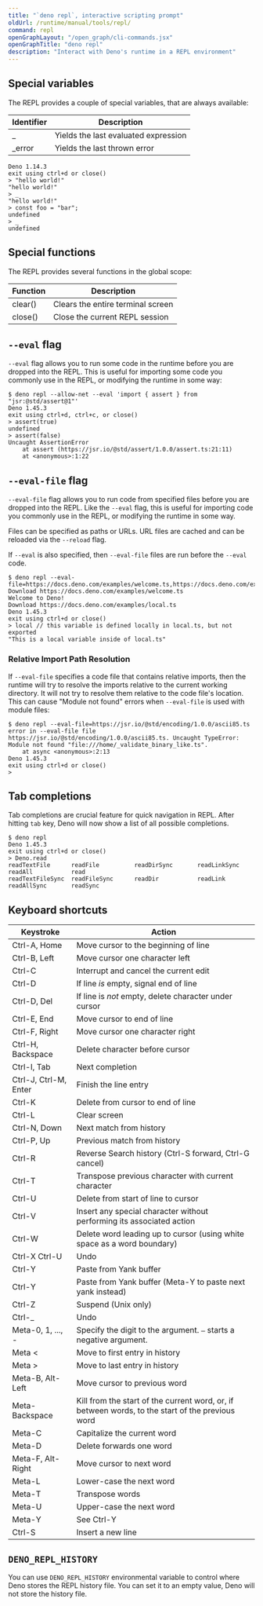 ```yaml
---
title: "`deno repl`, interactive scripting prompt"
oldUrl: /runtime/manual/tools/repl/
command: repl
openGraphLayout: "/open_graph/cli-commands.jsx"
openGraphTitle: "deno repl"
description: "Interact with Deno's runtime in a REPL environment"
---
```


## Special variables

The REPL provides a couple of special variables, that are always available:

| Identifier | Description                          |
| ---------- | ------------------------------------ |
| _          | Yields the last evaluated expression |
| _error     | Yields the last thrown error         |

```console
Deno 1.14.3
exit using ctrl+d or close()
> "hello world!"
"hello world!"
> _
"hello world!"
> const foo = "bar";
undefined
> _
undefined
```

## Special functions

The REPL provides several functions in the global scope:

| Function | Description                       |
| -------- | --------------------------------- |
| clear()  | Clears the entire terminal screen |
| close()  | Close the current REPL session    |

## `--eval` flag

`--eval` flag allows you to run some code in the runtime before you are dropped
into the REPL. This is useful for importing some code you commonly use in the
REPL, or modifying the runtime in some way:

```console
$ deno repl --allow-net --eval 'import { assert } from "jsr:@std/assert@1"'
Deno 1.45.3
exit using ctrl+d, ctrl+c, or close()
> assert(true)
undefined
> assert(false)
Uncaught AssertionError
    at assert (https://jsr.io/@std/assert/1.0.0/assert.ts:21:11)
    at <anonymous>:1:22
```

## `--eval-file` flag

`--eval-file` flag allows you to run code from specified files before you are
dropped into the REPL. Like the `--eval` flag, this is useful for importing code
you commonly use in the REPL, or modifying the runtime in some way.

Files can be specified as paths or URLs. URL files are cached and can be
reloaded via the `--reload` flag.

If `--eval` is also specified, then `--eval-file` files are run before the
`--eval` code.

```console
$ deno repl --eval-file=https://docs.deno.com/examples/welcome.ts,https://docs.deno.com/examples/local.ts
Download https://docs.deno.com/examples/welcome.ts
Welcome to Deno!
Download https://docs.deno.com/examples/local.ts
Deno 1.45.3
exit using ctrl+d or close()
> local // this variable is defined locally in local.ts, but not exported
"This is a local variable inside of local.ts"
```

### Relative Import Path Resolution

If `--eval-file` specifies a code file that contains relative imports, then the
runtime will try to resolve the imports relative to the current working
directory. It will not try to resolve them relative to the code file's location.
This can cause "Module not found" errors when `--eval-file` is used with module
files:

```console
$ deno repl --eval-file=https://jsr.io/@std/encoding/1.0.0/ascii85.ts
error in --eval-file file https://jsr.io/@std/encoding/1.0.0/ascii85.ts. Uncaught TypeError: Module not found "file:///home/_validate_binary_like.ts".
    at async <anonymous>:2:13
Deno 1.45.3
exit using ctrl+d or close()
>
```

## Tab completions

Tab completions are crucial feature for quick navigation in REPL. After hitting
`tab` key, Deno will now show a list of all possible completions.

```console
$ deno repl
Deno 1.45.3
exit using ctrl+d or close()
> Deno.read
readTextFile      readFile          readDirSync       readLinkSync      readAll           read
readTextFileSync  readFileSync      readDir           readLink          readAllSync       readSync
```

## Keyboard shortcuts

| Keystroke             | Action                                                                                           |
| --------------------- | ------------------------------------------------------------------------------------------------ |
| Ctrl-A, Home          | Move cursor to the beginning of line                                                             |
| Ctrl-B, Left          | Move cursor one character left                                                                   |
| Ctrl-C                | Interrupt and cancel the current edit                                                            |
| Ctrl-D                | If line _is_ empty, signal end of line                                                           |
| Ctrl-D, Del           | If line is _not_ empty, delete character under cursor                                            |
| Ctrl-E, End           | Move cursor to end of line                                                                       |
| Ctrl-F, Right         | Move cursor one character right                                                                  |
| Ctrl-H, Backspace     | Delete character before cursor                                                                   |
| Ctrl-I, Tab           | Next completion                                                                                  |
| Ctrl-J, Ctrl-M, Enter | Finish the line entry                                                                            |
| Ctrl-K                | Delete from cursor to end of line                                                                |
| Ctrl-L                | Clear screen                                                                                     |
| Ctrl-N, Down          | Next match from history                                                                          |
| Ctrl-P, Up            | Previous match from history                                                                      |
| Ctrl-R                | Reverse Search history (Ctrl-S forward, Ctrl-G cancel)                                           |
| Ctrl-T                | Transpose previous character with current character                                              |
| Ctrl-U                | Delete from start of line to cursor                                                              |
| Ctrl-V                | Insert any special character without performing its associated action                            |
| Ctrl-W                | Delete word leading up to cursor (using white space as a word boundary)                          |
| Ctrl-X Ctrl-U         | Undo                                                                                             |
| Ctrl-Y                | Paste from Yank buffer                                                                           |
| Ctrl-Y                | Paste from Yank buffer (Meta-Y to paste next yank instead)                                       |
| Ctrl-Z                | Suspend (Unix only)                                                                              |
| Ctrl-_                | Undo                                                                                             |
| Meta-0, 1, ..., -     | Specify the digit to the argument. `–` starts a negative argument.                               |
| Meta &lt;             | Move to first entry in history                                                                   |
| Meta &gt;             | Move to last entry in history                                                                    |
| Meta-B, Alt-Left      | Move cursor to previous word                                                                     |
| Meta-Backspace        | Kill from the start of the current word, or, if between words, to the start of the previous word |
| Meta-C                | Capitalize the current word                                                                      |
| Meta-D                | Delete forwards one word                                                                         |
| Meta-F, Alt-Right     | Move cursor to next word                                                                         |
| Meta-L                | Lower-case the next word                                                                         |
| Meta-T                | Transpose words                                                                                  |
| Meta-U                | Upper-case the next word                                                                         |
| Meta-Y                | See Ctrl-Y                                                                                       |
| Ctrl-S                | Insert a new line                                                                                |

## `DENO_REPL_HISTORY`

You can use `DENO_REPL_HISTORY` environmental variable to control where Deno
stores the REPL history file. You can set it to an empty value, Deno will not
store the history file.
